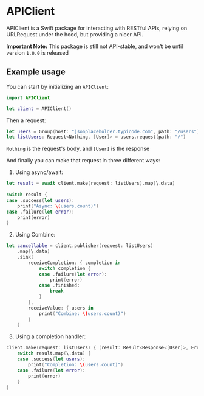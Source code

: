 # APIClient

APIClient is a Swift package for interacting with RESTful APIs, relying on URLRequest under the hood, but providing a nicer API.

**Important Note:** This package is still not API-stable, and won't be until version `1.0.0` is released

## Example usage
You can start by initializing an `APIClient`:
```swift
import APIClient

let client = APIClient()
```

Then a request:
```swift
let users = Group(host: "jsonplaceholder.typicode.com", path: "/users")
let listUsers: Request<Nothing, [User]> = users.request(path: "/")
```
`Nothing` is the request's body, and `[User]` is the response

And finally you can make that request in three different ways:
1. Using async/await:
```swift
let result = await client.make(request: listUsers).map(\.data)
    
switch result {
case .success(let users):
    print("Async: \(users.count)")
case .failure(let error):
    print(error)
}
```
2. Using Combine:
```swift
let cancellable = client.publisher(request: listUsers)
    .map(\.data)
    .sink(
        receiveCompletion: { completion in
            switch completion {
            case .failure(let error):
                print(error)
            case .finished:
                break
            }
        },
        receiveValue: { users in
            print("Combine: \(users.count)")
        }
    )
```
3. Using a completion handler:
```swift
client.make(request: listUsers) { (result: Result<Response<[User]>, Error>) in
    switch result.map(\.data) {
    case .success(let users):
        print("Completion: \(users.count)")
    case .failure(let error):
        print(error)
    }
}
```
